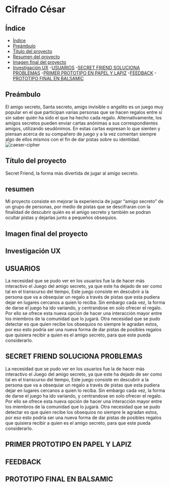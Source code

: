 # Cifrado César

## Índice

- [Índice](#índice)
- [Preámbulo](#preámbulo)
- [Título del proyecto](#Titulo-del-proyecto)
- [Resumen del proyecto](#resumen)
- [Imagen final del proyecto](#Imagen-final-del-proyecto)
- [Investigación UX](#Investigacion-UX)
   -[USUARIOS](#Usuarios)
   -[SECRET FRIEND SOLUCIONA PROBLEMAS](#SECRET-FRIEND-IN-PROBLEMS)
   -[PRIMER PROTOTIPO EN PAPEL Y LAPIZ](#Primer-prototipo)
   -[FEEDBACK](#FEEDBACK)
   -[PROTOTIPO FINAL EN BALSAMIC](#Prototipo-final)

## Preámbulo
El amigo secreto, Santa secreto, amigo invisible o angelito es un juego muy popular en el que participan varias personas que se hacen regalos entre sí sin saber quién ha sido el que ha hecho cada regalo. Alternativamente, los amigos secretos pueden enviar cartas anónimas a sus correspondientes amigos, utilizando seudónimos. En estas cartas expresan lo que sienten y piensan acerca de su compañero de juego y a la vez comentan siempre algo de ellos mismos con el fin de dar pistas sobre su identidad.
![caeser-cipher](https://muchosidad.files.wordpress.com/2010/12/amigo-secreto.jpg)

## Título del proyecto

Secret Friend, la forma más divertida de jugar al amigo secreto.

## resumen
Mi proyecto consiste en mejorar la experiencia de jugar “amigo secreto” de un grupo de personas, por medio de pistas que se descifraran con la finalidad de descubrir quién es el amigo secreto y también se podran ocultar pistas y dejarlas junto a pequeños obsequios. 


## Imagen final del proyecto

## Investigación UX
  ## USUARIOS
La necesidad que se pudo ver en los usuarios fue la de hacer más interactivo el Juego del amigo secreto, ya que este ha dejado de ser como tal en el transcurso del tiempo, Este juego consiste en descubrir a la persona que  va a obsequiar un regalo a través de pistas que esta pudiera dejar en lugares cercanos a quien lo reciba. 
Sin embargo cada vez, la forma de darse el juego ha ido variando, y centrandose en solo ofrecer el regalo. Por ello se ofrece esta nueva opción de hacer una interacción mayor entre los miembros de la comunidad que lo jugará. 
Otra necesidad que se pudo detectar es que quien recibe los obsequios no siempre le agradan estos, por eso esto podría ser una nueva forma de dar pistas de posibles regalos que quisiera recibir a quien es el amigo secreto, para que este pueda considerarlo.
 ## SECRET FRIEND SOLUCIONA PROBLEMAS
La necesidad que se pudo ver en los usuarios fue la de hacer más interactivo el Juego del amigo secreto, ya que este ha dejado de ser como tal en el transcurso del tiempo, Este juego consiste en descubrir a la persona que  va a obsequiar un regalo a través de pistas que esta pudiera dejar en lugares cercanos a quien lo reciba. 
Sin embargo cada vez, la forma de darse el juego ha ido variando, y centrandose en solo ofrecer el regalo. Por ello se ofrece esta nueva opción de hacer una interacción mayor entre los miembros de la comunidad que lo jugará. 
Otra necesidad que se pudo detectar es que quien recibe los obsequios no siempre le agradan estos, por eso esto podría ser una nueva forma de dar pistas de posibles regalos que quisiera recibir a quien es el amigo secreto, para que este pueda considerarlo.
## PRIMER PROTOTIPO EN PAPEL Y LAPIZ

## FEEDBACK
## PROTOTIPO FINAL EN BALSAMIC
